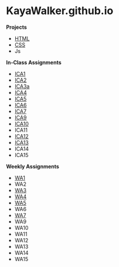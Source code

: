 # KayaWalker.github.io

**Projects**
* <a href="https://kayawalker.github.io/html-midterm/page5.html">HTML</a>
* <a href="https://kayawalker.github.io">CSS</a>
* Js

**In-Class Assignments**
* [ICA1](/ica/ICA1.pdf)
* [ICA2](/ica/ICA2.pdf)
* <a href="https://kayawalker.github.io/ica/ica3a.html">ICA3a</a>
* <a href="https://kayawalker.github.io/ica/ica4.html">ICA4</a>
* <a href="https://kayaWalker.github.io/ica/ica5/ica5.html">ICA5</a>
* <a href="https://kayaWalker.github.io/ica/ica6/ica6-part1.html">ICA6</a>
* <a href="https://kayaWalker.github.io/ica/ica7.html">ICA7</a>
* <a href="https://kayawalker.github.io/ica/ica9.html">ICA9</a>
* <a href="https://kayawalker.github.io/ica/ica10.html">ICA10</a>
* ICA11
* <a href="https://kayawalker.github.io/ica/ica12.html">ICA12</a>
* <a href="https://kayawalker.github.io/ica/wa13.html">ICA13</a>
* ICA14
* ICA15

**Weekly Assignments**
* <a href="https://kayawalker.github.io/wa/wa1.html">WA1</a>
* WA2
* <a href="https://kayawalker.github.io/wa/wa3.html">WA3</a>
* <a href="https://kayawalker.github.io/wa/wa4.html">WA4</a>
* <a href="https://kayawalker.github.io/wa/wa5.html">WA5</a>
* WA6
* <a href="https://kayawalker.github.io/wa/wa7.html"> WA7</a>
* WA9
* WA10
* WA11
* WA12
* WA13
* WA14
* WA15